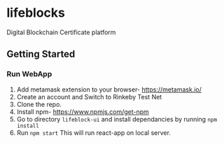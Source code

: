 # lifeblocks
Digital Blockchain Certificate platform

## Getting Started
### Run WebApp
1. Add metamask extension to your browser- https://metamask.io/
2. Create an account and Switch to Rinkeby Test Net
3. Clone the repo.
4. Install npm- https://www.npmjs.com/get-npm
6. Go to directory `lifeblock-ui` and install dependancies by running ```npm install```
7. Run ```npm start```  This will run react-app on local server.
